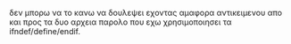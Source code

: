 δεν μπορω να το κανω να δουλεψει εχοντας αμαφορα αντικειμενου απο και προς τα δυο αρχεια παρολο που εχω χρησιμοποιησει τα ifndef/define/endif.